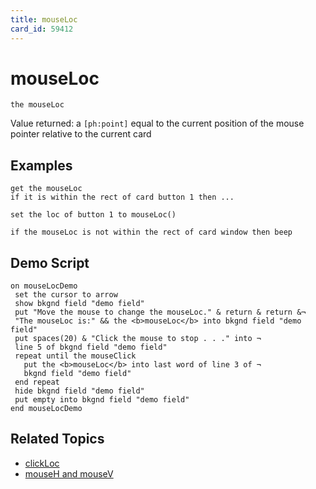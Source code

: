 ```yaml
---
title: mouseLoc
card_id: 59412
---
```


# mouseLoc

```
the mouseLoc
```

Value returned: a `[ph:point]` equal to the current position of the mouse pointer relative to the current card


## Examples

```
get the mouseLoc
if it is within the rect of card button 1 then ...

set the loc of button 1 to mouseLoc()

if the mouseLoc is not within the rect of card window then beep
```

## Demo Script

```
on mouseLocDemo
 set the cursor to arrow
 show bkgnd field "demo field"
 put "Move the mouse to change the mouseLoc." & return & return &¬
 "The mouseLoc is:" && the <b>mouseLoc</b> into bkgnd field "demo field"
 put spaces(20) & "Click the mouse to stop . . ." into ¬
 line 5 of bkgnd field "demo field"
 repeat until the mouseClick
   put the <b>mouseLoc</b> into last word of line 3 of ¬
   bkgnd field "demo field"
 end repeat
 hide bkgnd field "demo field"
 put empty into bkgnd field "demo field"
end mouseLocDemo
```

## Related Topics

* [clickLoc](/HyperTalkReference/functions/clickLoc)
* [mouseH and mouseV](/HyperTalkReference/functions/mouseH-and-mouseV)
